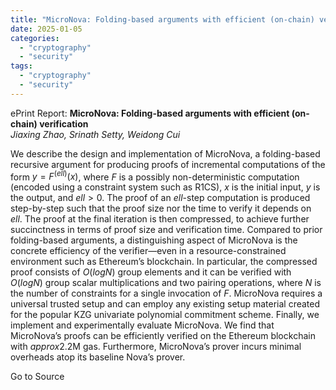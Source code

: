 ```yaml
---
title: "MicroNova: Folding-based arguments with efficient (on-chain) verification"
date: 2025-01-05
categories: 
  - "cryptography"
  - "security"
tags: 
  - "cryptography"
  - "security"
---
```


ePrint Report: **MicroNova: Folding-based arguments with efficient (on-chain) verification**  
_Jiaxing Zhao, Srinath Setty, Weidong Cui_

We describe the design and implementation of MicroNova, a folding-based recursive argument for producing proofs of incremental computations of the form $y = F^{(ell)}(x)$, where $F$ is a possibly non-deterministic computation (encoded using a constraint system such as R1CS), $x$ is the initial input, $y$ is the output, and $ell > 0$. The proof of an $ell$-step computation is produced step-by-step such that the proof size nor the time to verify it depends on $ell$. The proof at the final iteration is then compressed, to achieve further succinctness in terms of proof size and verification time. Compared to prior folding-based arguments, a distinguishing aspect of MicroNova is the concrete efficiency of the verifier—even in a resource-constrained environment such as Ethereum’s blockchain. In particular, the compressed proof consists of $O(log{N})$ group elements and it can be verified with $O(log{N})$ group scalar multiplications and two pairing operations, where $N$ is the number of constraints for a single invocation of $F$. MicroNova requires a universal trusted setup and can employ any existing setup material created for the popular KZG univariate polynomial commitment scheme. Finally, we implement and experimentally evaluate MicroNova. We find that MicroNova’s proofs can be efficiently verified on the Ethereum blockchain with $approx$2.2M gas. Furthermore, MicroNova’s prover incurs minimal overheads atop its baseline Nova’s prover.

Go to Source
